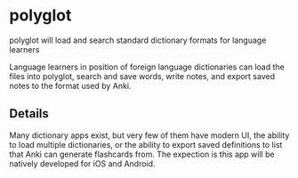 # polyglot

polyglot will load and search standard dictionary formats for language learners

Language learners in position of foreign language dictionaries can load the files into polyglot, search and save words, write notes, and export saved notes to the format used by Anki.

## Details

Many dictionary apps exist, but very few of them have modern UI, the ability to load multiple dictionaries, or the ability to export saved definitions to list that Anki can generate flashcards from. The expection is this app will be natively developed for iOS and Android.
